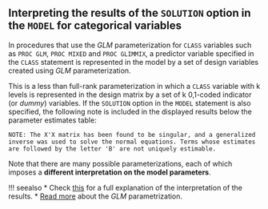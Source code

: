 ## Interpreting the results of the `SOLUTION` option in the `MODEL` for categorical variables

In procedures that use the *GLM* parameterization for `CLASS` variables such as `PROC GLM`, `PROC MIXED` and `PROC GLIMMIX`, a predictor variable specified in the `CLASS` statement is represented in the model by a set of design variables created using *GLM* parameterization. 

This is a less than full-rank parameterization in which a `CLASS` variable with k levels is represented in the design matrix by a set of k 0,1-coded indicator (or *dummy*) variables. If the `SOLUTION` option in the `MODEL` statement is also specified, the following note is included in the displayed results below the parameter estimates table:

```
NOTE: The X'X matrix has been found to be singular, and a generalized inverse was used to solve the normal equations. Terms whose estimates are followed by the letter 'B' are not uniquely estimable.
```

Note that there are many possible parameterizations, each of which imposes a **different interpretation on the model parameters**.

!!! seealso
    * Check [this](http://support.sas.com/kb/38/384.html) for a full explanation of the interpretation of the results.
    * [Read more](http://support.sas.com/kb/22/585.html) about the *GLM* parametrization.
